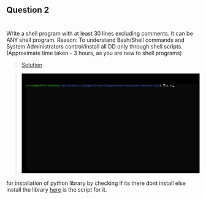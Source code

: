 ## Question 2
#
Write a shell program with at least 30 lines excluding comments. It can be ANY shell program.
Reason: To understand Bash/Shell commands and System Administrators control/install all DD only through shell scripts. 
(Approximate time taken - 3 hours, as you are new to shell programs) 
>[Solution](./q2.sh)

>![Output Screenshot](./output2.gif)

for installation of python library by checking if its there dont install else install the library [here](https://github.com/ArindamSharma/Image-Processing/blob/master/config-4.sh) is the script for it.
#